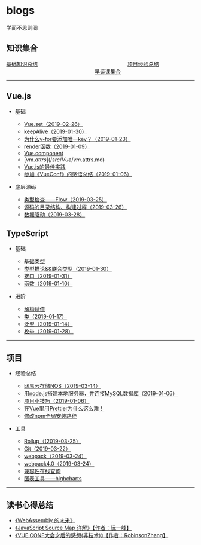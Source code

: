 # blogs
学而不思则罔

## 知识集合
[基础知识总结](/src/Interview/Basics.md) &nbsp;&nbsp;&nbsp;&nbsp;&nbsp;&nbsp;&nbsp;&nbsp;&nbsp;&nbsp;&nbsp;&nbsp;&nbsp;&nbsp;&nbsp;&nbsp;&nbsp;&nbsp;&nbsp;&nbsp;&nbsp;&nbsp;&nbsp;&nbsp;&nbsp;&nbsp;&nbsp;&nbsp;&nbsp;&nbsp;&nbsp;&nbsp;&nbsp;&nbsp;&nbsp;&nbsp;&nbsp;&nbsp;&nbsp;&nbsp;&nbsp;&nbsp;&nbsp;&nbsp;&nbsp;&nbsp;&nbsp;&nbsp;&nbsp;&nbsp;&nbsp;&nbsp;&nbsp;&nbsp;&nbsp;&nbsp;&nbsp;&nbsp;&nbsp;
[项目经验总结](/src/Interview/Experience.md) &nbsp;&nbsp;&nbsp;&nbsp;&nbsp;&nbsp;&nbsp;&nbsp;&nbsp;&nbsp;&nbsp;&nbsp;&nbsp;&nbsp;&nbsp;&nbsp;&nbsp;&nbsp;&nbsp;&nbsp;&nbsp;&nbsp;&nbsp;&nbsp;&nbsp;&nbsp;&nbsp;&nbsp;&nbsp;&nbsp;&nbsp;&nbsp;&nbsp;&nbsp;&nbsp;&nbsp;&nbsp;&nbsp;&nbsp;&nbsp;&nbsp;&nbsp;&nbsp;&nbsp;&nbsp;&nbsp;&nbsp;&nbsp;&nbsp;&nbsp;&nbsp;&nbsp;&nbsp;&nbsp;&nbsp;&nbsp;&nbsp;&nbsp;&nbsp;
[早读课集合](/src/Reference/Links.md)

----

## Vue.js
* 基础
  * [Vue.set（2019-02-26）](/src/Vue/VueSet.md)
  * [keepAlive（2019-01-30）](/src/Vue/KeepAlive.md)
  * [为什么v-for要添加唯一key？（2019-01-23）](/src/Vue/VueKey.md)
  * [render函数（2019-01-09）](/src/Vue/render.md)
  * [Vue.component](/src/Vue/vue.component.md)
  * [vm.$attrs](/src/Vue/vm.$attrs.md)
  * [Vue.js的最佳实践](/src/Vue/experience.md)
  * [参加《VueConf》的感悟总结（2019-01-06）](/src/Vue/VueConf.md)

* 底层源码
  * [类型检查——Flow（2019-03-25）](/src/Vue/sourceCode/Flow.md)
  * [源码的目录结构、构建过程（2019-03-26）](/src/Vue/sourceCode/Build.md)
  * [数据驱动（2019-03-28）](/src/Vue/sourceCode/DataDriven.md)

## TypeScript
* 基础
  * [基础类型](/src/Basics/TS/BasicTypes.md)
  * [类型推论&&联合类型（2019-01-30）](/src/Basics/TS/TypeInference.md)
  * [接口（2019-01-31）](/src/Basics/TS/Interfaces.md)
  * [函数（2019-01-10）](/src/Basics/TS/Function.md)

* 进阶
  * [解构赋值](/src/Basics/TS/Destructuring.md)
  * [类（2019-01-17）](/src/Basics/TS/Class.md)
  * [泛型（2019-01-14）](/src/Basics/TS/Generics.md)
  * [枚举（2019-01-28）](/src/Basics/TS/ENum.md)
----

## 项目
* 经验总结
  * [网易云存储NOS（2019-03-14）](/src/Experience/NOS.md)
  * [用node.js搭建本地服务器，并连接MySQL数据库（2019-01-06）](/src/Experience/Node-Mysql.md)
  * [项目小技巧（2019-01-06）](/src/Experience/Skill.md)
  * [在Vue里用Prettier为什么这么难！](/src/Experience/Prettier.md)
  * [修改npm全局安装路径](/src/Experience/NPM.md)

* 工具
  * [Rollup（(2019-03-25）](/src/Tool/Rollup.md)
  * [Git（2019-03-22）](/src/Tool/Git.md)
  * [webpack（2019-03-24）](/src/Tool/Webpack.md)
  * [webpack4.0（2019-03-24）](/src/Tool/Webpack4.md)
  * [兼容性在线查询](https://caniuse.com/)
  * [图表工具——highcharts](https://www.highcharts.com.cn/)

----

## 读书心得总结
* [《WebAssembly 的未来》](/src/Article/WebAssembly.md)
* [《JavaScript Source Map 详解》【作者：阮一峰】](/src/Article/SourceMap.md)
* [《VUE CONF大会之后的感想(非技术)》【作者：RobinsonZhang】](/src/Article/VueConfFeeling.md)

